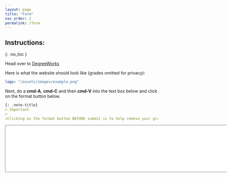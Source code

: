 ```yaml
---
layout: page
title: "Form"
nav_order: 2
permalink: /form
---
```


## Instructions:
{: .no_toc }

Head over to [DegreeWorks](https://degreeworks-prod-j.isc-seo.upenn.edu:9904/worksheets/WEB31)

Here is what the website should look like (grades omitted for
privacy):

```yaml
logo: "/assets/images/example.png"
```
Next, do a **cmd-A**, **cmd-C** and then **cmd-V** into the text box below and click on the format button below. 

```markdown
{: .note-title}
> Important
>
>Clicking on the format button BEFORE submit is to help remove your grades and add some anonymity to your data. 
```
<textarea type="text" id="Name" rows="10" cols="1000"></textarea>
